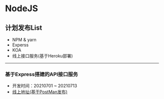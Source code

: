 # NodeJS

## 计划发布List

- NPM & yarn
- Experss
- KOA
- 线上接口服务(基于Heroku部署)

--- 
### 基于Express搭建的API接口服务
- 开发时间：20210701 ~ 20210713
- [线上地址(基于PostMan发布)](https://documenter.getpostman.com/view/3694200/Tzm8Fb1G#542ba7a3-c910-4076-b1a1-7bbbc61bfb86)
